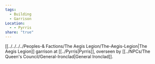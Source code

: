 ```yaml
---
tags:
  - Building
  - Garrison
Location:
  - - Pyrris
share: "true"
---
```


[[../../../../Peoples-& Factions/The Aegis Legion/The-Aegis-Legion|The Aegis Legion]] garrison at [[../Pyrris|Pyrris]], overseen by [[../NPCs/The Queen's Council/General-Ironclad|General Ironclad]].